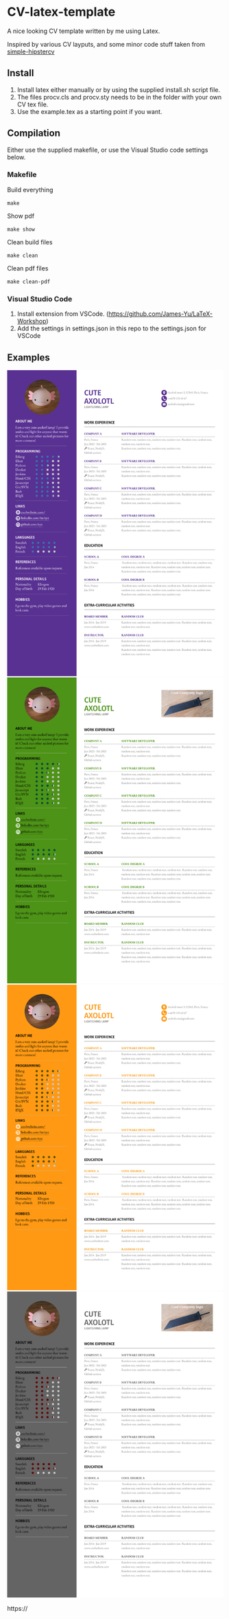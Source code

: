 # CV-latex-template
A nice looking CV template written by me using Latex.

Inspired by various CV layputs, and some minor code stuff taken from [simple-hipstercv](github.com/latex-ninja/simple-hipstercv/blob/master/simplehipstercv.sty#L202)

## Install
1. Install latex either manually or by using the supplied install.sh script file.
2. The files procv.cls and procv.sty needs to be in the folder with your own CV tex file.
3. Use the example.tex as a starting point if you want.

## Compilation
Either use the supplied makefile, or use the Visual Studio code settings below.

### Makefile
Build everything
```
make
```
Show pdf
```
make show
```
Clean build files
```
make clean
```
Clean pdf files
```
make clean-pdf
```

### Visual Studio Code 
1. Install extension from VSCode. (https://github.com/James-Yu/LaTeX-Workshop)
2. Add the settings in settings.json in this repo to the settings.json for VSCode


## Examples
![Purple CV](exampleImages/purpleprocv.jpg 'Purple CV')
![Green CV](exampleImages/greenprocv.jpg 'Green CV')
![Orange CV](exampleImages/orangeprocv.jpg 'Orange CV')
![Gray CV](exampleImages/grayprocv.jpg 'Gray CV')

https://
